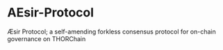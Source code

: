 # AEsir-Protocol
Æsir Protocol; a self-amending forkless consensus protocol for on-chain governance on THORChain
